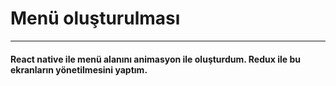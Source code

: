 # Menü oluşturulması
----------

#### React native ile menü alanını animasyon ile oluşturdum. Redux ile bu ekranların yönetilmesini yaptım.